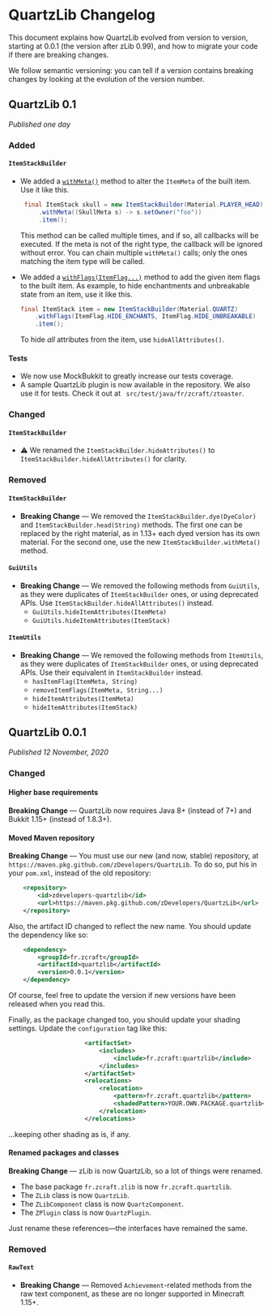 # QuartzLib Changelog

This document explains how QuartzLib evolved from version to version, starting at 0.0.1 (the version after zLib 0.99), and how to migrate your code if there are breaking changes.

We follow semantic versioning: you can tell if a version contains breaking changes by looking at the evolution of the version number.



## QuartzLib 0.1

_Published one day_

### Added

#### `ItemStackBuilder`

- We added a [`withMeta()`](https://zdevelopers.github.io/QuartzLib/fr/zcraft/quartzlib/tools/items/ItemStackBuilder.html#withMeta-java.util.function.Consumer-)  method to alter the `ItemMeta` of the built item. Use it like this.

  ```java
   final ItemStack skull = new ItemStackBuilder(Material.PLAYER_HEAD)
       .withMeta((SkullMeta s) -> s.setOwner("foo"))
       .item();
  ```

  This method can be called multiple times, and if so, all callbacks will be executed.
  If the meta is not of the right type, the callback will be ignored without error. You can chain multiple `withMeta()` calls; only the ones matching the item type will be called.

- We added a [`withFlags(ItemFlag...)`](https://zdevelopers.github.io/QuartzLib/fr/zcraft/quartzlib/tools/items/ItemStackBuilder.html#withFlags-org.bukkit.inventory.ItemFlag...-)  method to add the given item flags to the built item. As example, to hide enchantments and unbreakable state from an item, use it like this.

  ```java
  final ItemStack item = new ItemStackBuilder(Material.QUARTZ)
      .withFlags(ItemFlag.HIDE_ENCHANTS, ItemFlag.HIDE_UNBREAKABLE)
      .item();
  ```

  To hide _all_ attributes from the item, use `hideAllAttributes()`.

#### Tests

- We now use MockBukkit to greatly increase our tests coverage.
- A sample QuartzLib plugin is now available in the repository. We also use it for tests. Check it out at ` src/test/java/fr/zcraft/ztoaster`.



### Changed

#### `ItemStackBuilder`

- :warning: We renamed the `ItemStackBuilder.hideAttributes()` to `ItemStackBuilder.hideAllAttributes()` for clarity.



### Removed

#### `ItemStackBuilder`

- **Breaking Change** — We removed the `ItemStackBuilder.dye(DyeColor)` and `ItemStackBuilder.head(String)` methods. The first one can be replaced by the right material, as in 1.13+ each dyed version has its own material. For the second one, use the new `ItemStackBuilder.withMeta()` method.

#### `GuiUtils`

- **Breaking Change** — We removed the following methods from `GuiUtils`, as they were duplicates of `ItemStackBuilder` ones, or using deprecated APIs. Use `ItemStackBuilder.hideAllAttributes()` instead.
  - `GuiUtils.hideItemAttributes(ItemMeta)`
  - `GuiUtils.hideItemAttributes(ItemStack)`

#### `ItemUtils`

- **Breaking Change** — We removed the following methods from `ItemUtils`, as they were duplicates of `ItemStackBuilder` ones, or using deprecated APIs. Use their equivalent in `ItemStackBuilder` instead.
  - `hasItemFlag(ItemMeta, String)`
  - `removeItemFlags(ItemMeta, String...)`
  - `hideItemAttributes(ItemMeta)`
  - `hideItemAttributes(ItemStack)`





## QuartzLib 0.0.1

_Published 12 November, 2020_

### Changed

#### Higher base requirements

**Breaking Change** — QuartzLib now requires Java 8+ (instead of 7+) and Bukkit 1.15+ (instead of 1.8.3+).

#### Moved Maven repository

**Breaking Change** — You must use our new (and now, stable) repository, at `https://maven.pkg.github.com/zDevelopers/QuartzLib`. To do so, put his in your `pom.xml`, instead of the old repository:

```xml
    <repository>
        <id>zdevelopers-quartzlib</id>
        <url>https://maven.pkg.github.com/zDevelopers/QuartzLib</url>
    </repository>
```

Also, the artifact ID changed to reflect the new name. You should update the dependency like so:

```xml
    <dependency>
        <groupId>fr.zcraft</groupId>
        <artifactId>quartzlib</artifactId>
        <version>0.0.1</version>
    </dependency>
```

Of course, feel free to update the version if new versions have been released when you read this.

Finally, as the package changed too, you should update your shading settings. Update the `configuration` tag like this:

```xml
                     <artifactSet>
                         <includes>
                             <include>fr.zcraft:quartzlib</include>
                         </includes>
                     </artifactSet>
                     <relocations>
                         <relocation>
                             <pattern>fr.zcraft.quartzlib</pattern>
                             <shadedPattern>YOUR.OWN.PACKAGE.quartzlib</shadedPattern>
                         </relocation>
                     </relocations>
```

…keeping other shading as is, if any.

#### Renamed packages and classes

**Breaking Change** — zLib is now QuartzLib, so a lot of things were renamed.

- The base package `fr.zcraft.zlib` is now `fr.zcraft.quartzlib`.
- The `ZLib` class is now `QuartzLib`.
- The `ZLibComponent` class is now `QuartzComponent`.
- The `ZPlugin` class is now `QuartzPlugin`.

Just rename these references—the interfaces have remained the same.

### Removed

#### `RawText`

- **Breaking Change** — Removed `Achievement`-related methods from the raw text component, as these are no longer supported in Minecraft 1.15+.

